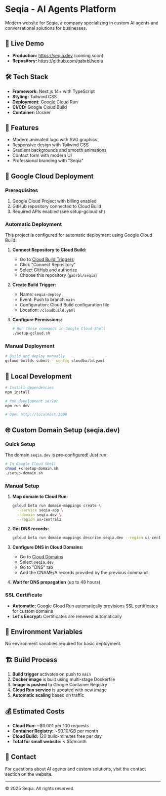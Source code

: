 # Seqia - AI Agents Platform

Modern website for Seqia, a company specializing in custom AI agents and conversational solutions for businesses.

## 🚀 Live Demo
- **Production:** https://seqia.dev (coming soon)
- **Repository:** https://github.com/gabrbl/seqia

## 🛠 Tech Stack
- **Framework:** Next.js 14+ with TypeScript
- **Styling:** Tailwind CSS
- **Deployment:** Google Cloud Run
- **CI/CD:** Google Cloud Build
- **Container:** Docker

## 🎨 Features
- Modern animated logo with SVG graphics
- Responsive design with Tailwind CSS
- Gradient backgrounds and smooth animations
- Contact form with modern UI
- Professional branding with "Seqia"

## 🚀 Google Cloud Deployment

### Prerequisites
1. Google Cloud Project with billing enabled
2. GitHub repository connected to Cloud Build
3. Required APIs enabled (see setup-gcloud.sh)

### Automatic Deployment
This project is configured for automatic deployment using Google Cloud Build:

1. **Connect Repository to Cloud Build:**
   - Go to [Cloud Build Triggers](https://console.cloud.google.com/cloud-build/triggers)
   - Click "Connect Repository"
   - Select GitHub and authorize
   - Choose this repository (`gabrbl/seqia`)

2. **Create Build Trigger:**
   - Name: `seqia-deploy`
   - Event: Push to branch `main`
   - Configuration: Cloud Build configuration file
   - Location: `/cloudbuild.yaml`

3. **Configure Permissions:**
   ```bash
   # Run these commands in Google Cloud Shell
   ./setup-gcloud.sh
   ```

### Manual Deployment
```bash
# Build and deploy manually
gcloud builds submit --config cloudbuild.yaml
```

## 🔧 Local Development

```bash
# Install dependencies
npm install

# Run development server
npm run dev

# Open http://localhost:3000
```

## 🌐 Custom Domain Setup (seqia.dev)

### Quick Setup
The domain `seqia.dev` is pre-configured! Just run:
```bash
# In Google Cloud Shell
chmod +x setup-domain.sh
./setup-domain.sh
```

### Manual Setup
1. **Map domain to Cloud Run:**
   ```bash
   gcloud beta run domain-mappings create \
     --service seqia-app \
     --domain seqia.dev \
     --region us-central1
   ```

2. **Get DNS records:**
   ```bash
   gcloud beta run domain-mappings describe seqia.dev --region us-central1
   ```

3. **Configure DNS in Cloud Domains:**
   - Go to [Cloud Domains](https://console.cloud.google.com/net-services/domains)
   - Select `seqia.dev`
   - Go to "DNS" tab
   - Add the CNAME/A records provided by the previous command

4. **Wait for DNS propagation** (up to 48 hours)

### SSL Certificate
- **Automatic:** Google Cloud Run automatically provisions SSL certificates for custom domains
- **Let's Encrypt:** Certificates are renewed automatically

## 📝 Environment Variables
No environment variables required for basic deployment.

## 🏗 Build Process
1. **Build trigger** activates on push to `main`
2. **Docker image** is built using multi-stage Dockerfile
3. **Image is pushed** to Google Container Registry
4. **Cloud Run service** is updated with new image
5. **Automatic scaling** based on traffic

## 💰 Estimated Costs
- **Cloud Run:** ~$0.001 per 100 requests
- **Container Registry:** ~$0.10/GB per month
- **Cloud Build:** 120 build-minutes free per day
- **Total for small website:** < $5/month

## 📧 Contact
For questions about AI agents and custom solutions, visit the contact section on the website.

---
© 2025 Seqia. All rights reserved.
